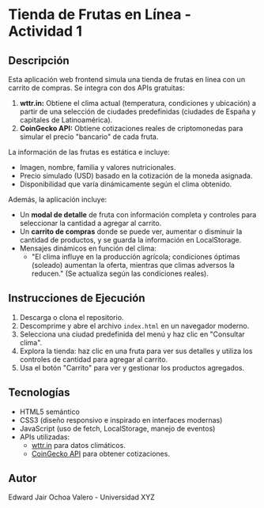 # Tienda de Frutas en Línea - Actividad 1

## Descripción
Esta aplicación web frontend simula una tienda de frutas en línea con un carrito de compras. Se integra con dos APIs gratuitas:

1. **wttr.in:** Obtiene el clima actual (temperatura, condiciones y ubicación) a partir de una selección de ciudades predefinidas (ciudades de España y capitales de Latinoamérica).
2. **CoinGecko API:** Obtiene cotizaciones reales de criptomonedas para simular el precio "bancario" de cada fruta.

La información de las frutas es estática e incluye:
- Imagen, nombre, familia y valores nutricionales.
- Precio simulado (USD) basado en la cotización de la moneda asignada.
- Disponibilidad que varía dinámicamente según el clima obtenido.

Además, la aplicación incluye:
- Un **modal de detalle** de fruta con información completa y controles para seleccionar la cantidad a agregar al carrito.
- Un **carrito de compras** donde se puede ver, aumentar o disminuir la cantidad de productos, y se guarda la información en LocalStorage.
- Mensajes dinámicos en función del clima:
  - "El clima influye en la producción agrícola; condiciones óptimas (soleado) aumentan la oferta, mientras que climas adversos la reducen." (Se actualiza según las condiciones reales).

## Instrucciones de Ejecución
1. Descarga o clona el repositorio.
2. Descomprime y abre el archivo `index.html` en un navegador moderno.
3. Selecciona una ciudad predefinida del menú y haz clic en "Consultar clima".
4. Explora la tienda: haz clic en una fruta para ver sus detalles y utiliza los controles de cantidad para agregar al carrito.
5. Usa el botón "Carrito" para ver y gestionar los productos agregados.

## Tecnologías
- HTML5 semántico
- CSS3 (diseño responsivo e inspirado en interfaces modernas)
- JavaScript (uso de fetch, LocalStorage, manejo de eventos)
- APIs utilizadas:
  - [wttr.in](https://wttr.in/) para datos climáticos.
  - [CoinGecko API](https://www.coingecko.com/en/api) para obtener cotizaciones.

## Autor
Edward Jair Ochoa Valero - Universidad XYZ
